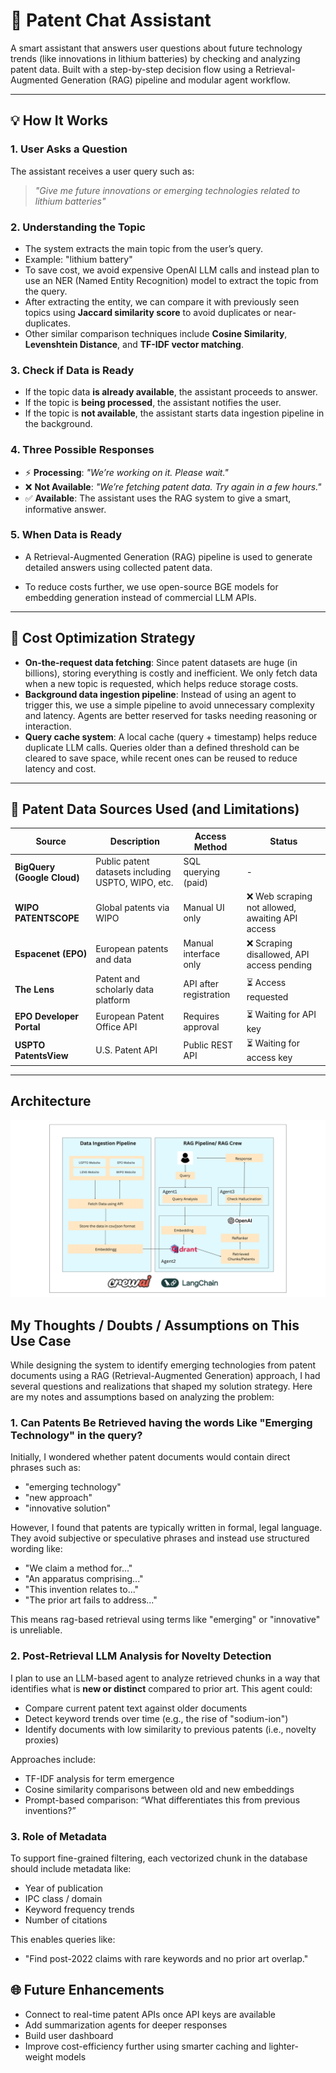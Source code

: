 # 🚀 Patent Chat Assistant

A smart assistant that answers user questions about future technology trends (like innovations in lithium batteries) by checking and analyzing patent data. Built with a step-by-step decision flow using a Retrieval-Augmented Generation (RAG) pipeline and modular agent workflow.

---

## 💡 How It Works

### 1. User Asks a Question
The assistant receives a user query such as:
> _"Give me future innovations or emerging technologies related to lithium batteries"_

### 2. Understanding the Topic
- The system extracts the main topic from the user’s query.
- Example: "lithium battery"
- To save cost, we avoid expensive OpenAI LLM calls and instead plan to use an NER (Named Entity Recognition) model to extract the topic from the query.
- After extracting the entity, we can compare it with previously seen topics using **Jaccard similarity score** to avoid duplicates or near-duplicates.
- Other similar comparison techniques include **Cosine Similarity**, **Levenshtein Distance**, and **TF-IDF vector matching**.

### 3. Check if Data is Ready
- If the topic data **is already available**, the assistant proceeds to answer.
- If the topic is **being processed**, the assistant notifies the user.
- If the topic is **not available**, the assistant starts data ingestion pipeline in the background.

### 4. Three Possible Responses
- ⚡ **Processing**: _"We’re working on it. Please wait."_
- ❌ **Not Available**: _"We’re fetching patent data. Try again in a few hours."_
- ✅ **Available**: The assistant uses the RAG system to give a smart, informative answer.

### 5. When Data is Ready
- A Retrieval-Augmented Generation (RAG) pipeline is used to generate detailed answers using collected patent data.

- To reduce costs further, we use open-source BGE models for embedding generation instead of commercial LLM APIs.

---

## 🧠 Cost Optimization Strategy

- **On-the-request data fetching**: Since patent datasets are huge (in billions), storing everything is costly and inefficient. We only fetch data when a new topic is requested, which helps reduce storage costs.
- **Background data ingestion pipeline**: Instead of using an agent to trigger this, we use a simple pipeline to avoid unnecessary complexity and latency. Agents are better reserved for tasks needing reasoning or interaction.
- **Query cache system**: A local cache (query + timestamp) helps reduce duplicate LLM calls. Queries older than a defined threshold can be cleared to save space, while recent ones can be reused to reduce latency and cost.

---

## 📂 Patent Data Sources Used (and Limitations)

| Source | Description | Access Method | Status |
|--------|-------------|----------------|--------|
| **BigQuery (Google Cloud)** | Public patent datasets including USPTO, WIPO, etc. | SQL querying (paid) | - |
| **WIPO PATENTSCOPE** | Global patents via WIPO | Manual UI only | ❌ Web scraping not allowed, awaiting API access |
| **Espacenet (EPO)** | European patents and data | Manual interface only | ❌ Scraping disallowed, API access pending |
| **The Lens** | Patent and scholarly data platform | API after registration | ⏳ Access requested |
| **EPO Developer Portal** | European Patent Office API | Requires approval | ⏳ Waiting for API key |
| **USPTO PatentsView** | U.S. Patent API | Public REST API | ⏳ Waiting for access key |

---

## Architecture
![image](data/Data_Ingestion_Pipeline.png)


## My Thoughts / Doubts / Assumptions on This Use Case

While designing the system to identify emerging technologies from patent documents using a RAG (Retrieval-Augmented Generation) approach, I had several questions and realizations that shaped my solution strategy. Here are my notes and assumptions based on analyzing the problem:

### 1. Can Patents Be Retrieved having the words Like "Emerging Technology" in the query?

Initially, I wondered whether patent documents would contain direct phrases such as:

* "emerging technology"
* "new approach"
* "innovative solution"

However, I found that patents are typically written in formal, legal language. They avoid subjective or speculative phrases and instead use structured wording like:

* "We claim a method for..."
* "An apparatus comprising..."
* "This invention relates to..."
* "The prior art fails to address..."

This means rag-based retrieval using terms like "emerging" or "innovative" is unreliable.

### 2. Post-Retrieval LLM Analysis for Novelty Detection

I plan to use an LLM-based agent to analyze retrieved chunks in a way that identifies what is **new or distinct** compared to prior art. This agent could:

* Compare current patent text against older documents
* Detect keyword trends over time (e.g., the rise of "sodium-ion")
* Identify documents with low similarity to previous patents (i.e., novelty proxies)

Approaches include:

* TF-IDF analysis for term emergence
* Cosine similarity comparisons between old and new embeddings
* Prompt-based comparison: “What differentiates this from previous inventions?”

### 3. Role of Metadata

To support fine-grained filtering, each vectorized chunk in the database should include metadata like:

* Year of publication
* IPC class / domain
* Keyword frequency trends
* Number of citations

This enables queries like:

* "Find post-2022 claims with rare keywords and no prior art overlap."

## 🌐 Future Enhancements
- Connect to real-time patent APIs once API keys are available
- Add summarization agents for deeper responses
- Build user dashboard 
- Improve cost-efficiency further using smarter caching and lighter-weight models
